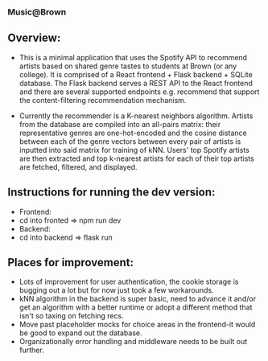 ### Music@Brown

## Overview: 
- This is a minimal application that uses the Spotify API to recommend 
artists based on shared genre tastes to students at Brown (or any college). It is comprised of a React frontend + Flask backend + SQLite database. The Flask backend serves a REST API to the React frontend and there are several supported endpoints e.g. recommend that support the content-filtering recommendation mechanism. 

- Currently the recommender is a K-nearest neighbors algorithm. Artists from the database
are compiled into an all-pairs matrix: their representative genres are one-hot-encoded and the cosine distance between each of the genre vectors between every pair of artists is inputted 
into said matrix for training of kNN. Users' top Spotify artists are then extracted and 
top k-nearest artists for each of their top artists are fetched, filtered, and displayed. 

## Instructions for running the dev version: 
- Frontend: 
- cd into fronted => npm run dev
- Backend: 
- cd into backend => flask run

## Places for improvement: 
- Lots of improvement for user authentication, the cookie storage is bugging out a lot but for now just took a few workarounds.
- kNN algorithm in the backend is super basic, need to advance it and/or get an algorithm with a better runtime or adopt a different method that isn't so taxing on fetching recs.
- Move past placeholder mocks for choice areas in the frontend-it would be good to expand out the database. 
- Organizationally error handling and middleware needs to be built out further. 

